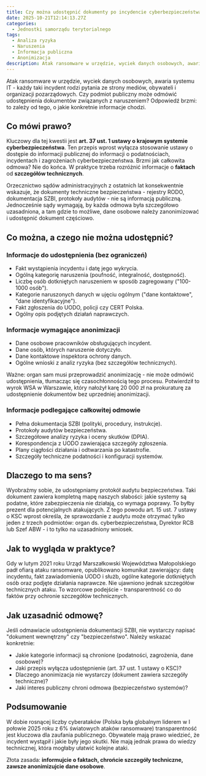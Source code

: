 ```yaml
---
title: Czy można udostępnić dokumenty po incydencie cyberbezpieczeństwa? Praktyczny przewodnik dla JST
date: 2025-10-21T12:14:13.27Z
categories:
  - Jednostki samorządu terytorialnego
tags:
  - Analiza ryzyka
  - Naruszenia
  - Informacja publiczna
  - Anonimizacja
description: Atak ransomware w urzędzie, wyciek danych osobowych, awaria systemu IT - każdy taki incydent rodzi pytania ze strony mediów, obywateli i organizacji pozarządowych. Czy podmiot publiczny może odmówić udostępnienia dokumentów związanych z naruszeniem?
---
```


Atak ransomware w urzędzie, wyciek danych osobowych, awaria systemu IT - każdy taki incydent rodzi pytania ze strony mediów, obywateli i organizacji pozarządowych. Czy podmiot publiczny może odmówić udostępnienia dokumentów związanych z naruszeniem? Odpowiedź brzmi: to zależy od tego, o jakie konkretnie informacje chodzi.

## Co mówi prawo?

Kluczowy dla tej kwestii jest **art. 37 ust. 1 ustawy o krajowym systemie cyberbezpieczeństwa**. Ten przepis wprost wyłącza stosowanie ustawy o dostępie do informacji publicznej do informacji o podatnościach, incydentach i zagrożeniach cyberbezpieczeństwa. Brzmi jak całkowita odmowa? Nie do końca. W praktyce trzeba rozróżnić informacje o **faktach** od **szczegółów technicznych**.

Orzecznictwo sądów administracyjnych z ostatnich lat konsekwentnie wskazuje, że dokumenty techniczne bezpieczeństwa - rejestry RODO, dokumentacja SZBI, protokoły audytów - nie są informacją publiczną. Jednocześnie sądy wymagają, by każda odmowa była szczegółowo uzasadniona, a tam gdzie to możliwe, dane osobowe należy zanonimizować i udostępnić dokument częściowo.

## Co można, a czego nie można udostępnić?

### Informacje do udostępnienia (bez ograniczeń)

- Fakt wystąpienia incydentu i datę jego wykrycia.
- Ogólną kategorię naruszenia (poufność, integralność, dostępność).
- Liczbę osób dotkniętych naruszeniem w sposób zagregowany ("100-1000 osób").
- Kategorie naruszonych danych w ujęciu ogólnym ("dane kontaktowe", "dane identyfikacyjne").
- Fakt zgłoszenia do UODO, policji czy CERT Polska.
- Ogólny opis podjętych działań naprawczych.

### Informacje wymagające anonimizacji

- Dane osobowe pracowników obsługujących incydent.
- Dane osób, których naruszenie dotyczyło.
- Dane kontaktowe inspektora ochrony danych.
- Ogólne wnioski z analiz ryzyka (bez szczegółów technicznych).

Ważne: organ sam musi przeprowadzić anonimizację - nie może odmówić udostępnienia, tłumacząc się czasochłonnością tego procesu. Potwierdził to wyrok WSA w Warszawie, który nałożył karę 20 000 zł na prokuraturę za udostępnienie dokumentów bez uprzedniej anonimizacji.

### Informacje podlegające całkowitej odmowie

- Pełna dokumentacja SZBI (polityki, procedury, instrukcje).
- Protokoły audytów bezpieczeństwa.
- Szczegółowe analizy ryzyka i oceny skutków (DPIA).
- Korespondencja z UODO zawierająca szczegóły zgłoszenia.
- Plany ciągłości działania i odtwarzania po katastrofie.
- Szczegóły techniczne podatności i konfiguracji systemów.

## Dlaczego to ma sens?

Wyobraźmy sobie, że udostępniamy protokół audytu bezpieczeństwa. Taki dokument zawiera kompletną mapę naszych słabości: jakie systemy są podatne, które zabezpieczenia nie działają, co wymaga poprawy. To byłby prezent dla potencjalnych atakujących. Z tego powodu art. 15 ust. 7 ustawy o KSC wprost określa, że sprawozdanie z audytu może otrzymać tylko jeden z trzech podmiotów: organ ds. cyberbezpieczeństwa, Dyrektor RCB lub Szef ABW - i to tylko na uzasadniony wniosek.

## Jak to wygląda w praktyce?

Gdy w lutym 2021 roku Urząd Marszałkowski Województwa Małopolskiego padł ofiarą ataku ransomware, opublikowano komunikat zawierający: datę incydentu, fakt zawiadomienia UODO i służb, ogólne kategorie dotkniętych osób oraz podjęte działania naprawcze. Nie ujawniono jednak szczegółów technicznych ataku. To wzorcowe podejście - transparentność co do faktów przy ochronie szczegółów technicznych.

## Jak uzasadnić odmowę?

Jeśli odmawiacie udostępnienia dokumentacji SZBI, nie wystarczy napisać "dokument wewnętrzny" czy "bezpieczeństwo". Należy wskazać konkretnie:

- Jakie kategorie informacji są chronione (podatności, zagrożenia, dane osobowe)?
- Jaki przepis wyłącza udostępnienie (art. 37 ust. 1 ustawy o KSC)?
- Dlaczego anonimizacja nie wystarczy (dokument zawiera szczegóły techniczne)?
- Jaki interes publiczny chroni odmowa (bezpieczeństwo systemów)?

## Podsumowanie

W dobie rosnącej liczby cyberataków (Polska była globalnym liderem w I połowie 2025 roku z 6% światowych ataków ransomware) transparentność jest kluczowa dla zaufania publicznego. Obywatele mają prawo wiedzieć, że incydent wystąpił i jakie były jego skutki. Nie mają jednak prawa do wiedzy technicznej, która mogłaby ułatwić kolejne ataki.

Złota zasada: **informujcie o faktach, chrońcie szczegóły techniczne, zawsze anonimizujcie dane osobowe**.